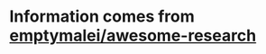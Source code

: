 # Information comes from [emptymalei/awesome-research](https://github.com/emptymalei/awesome-research)

